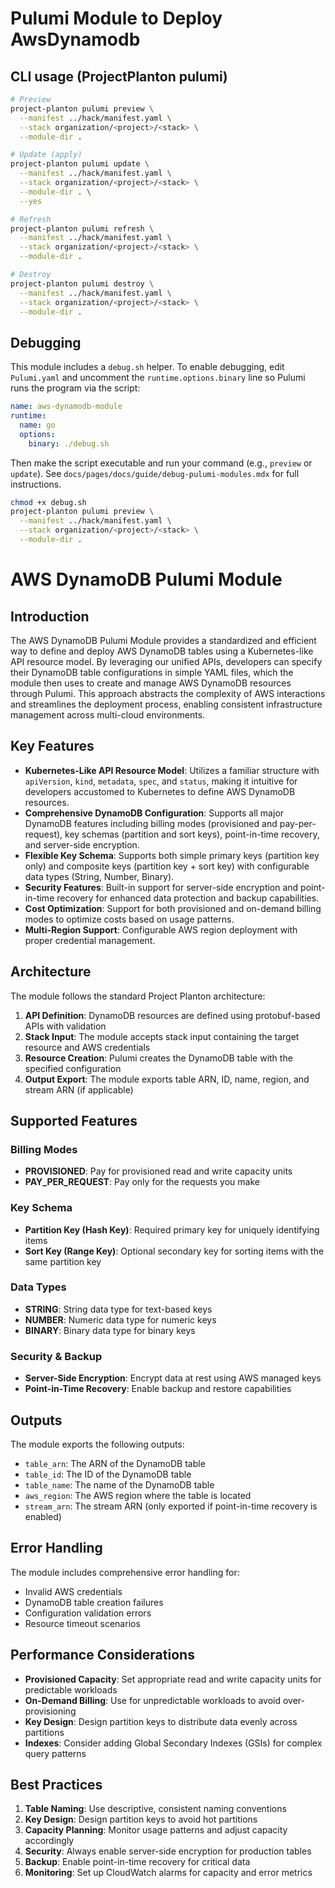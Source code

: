 # Pulumi Module to Deploy AwsDynamodb

## CLI usage (ProjectPlanton pulumi)

```bash
# Preview
project-planton pulumi preview \
  --manifest ../hack/manifest.yaml \
  --stack organization/<project>/<stack> \
  --module-dir .

# Update (apply)
project-planton pulumi update \
  --manifest ../hack/manifest.yaml \
  --stack organization/<project>/<stack> \
  --module-dir . \
  --yes

# Refresh
project-planton pulumi refresh \
  --manifest ../hack/manifest.yaml \
  --stack organization/<project>/<stack> \
  --module-dir .

# Destroy
project-planton pulumi destroy \
  --manifest ../hack/manifest.yaml \
  --stack organization/<project>/<stack> \
  --module-dir .
```

## Debugging

This module includes a `debug.sh` helper. To enable debugging, edit `Pulumi.yaml` and uncomment the `runtime.options.binary` line so Pulumi runs the program via the script:

```yaml
name: aws-dynamodb-module
runtime:
  name: go
  options:
    binary: ./debug.sh
```

Then make the script executable and run your command (e.g., `preview` or `update`). See `docs/pages/docs/guide/debug-pulumi-modules.mdx` for full instructions.

```bash
chmod +x debug.sh
project-planton pulumi preview \
  --manifest ../hack/manifest.yaml \
  --stack organization/<project>/<stack> \
  --module-dir .
```

# AWS DynamoDB Pulumi Module

## Introduction

The AWS DynamoDB Pulumi Module provides a standardized and efficient way to define and deploy AWS DynamoDB tables using a Kubernetes-like API resource model. By leveraging our unified APIs, developers can specify their DynamoDB table configurations in simple YAML files, which the module then uses to create and manage AWS DynamoDB resources through Pulumi. This approach abstracts the complexity of AWS interactions and streamlines the deployment process, enabling consistent infrastructure management across multi-cloud environments.

## Key Features

- **Kubernetes-Like API Resource Model**: Utilizes a familiar structure with `apiVersion`, `kind`, `metadata`, `spec`, and `status`, making it intuitive for developers accustomed to Kubernetes to define AWS DynamoDB resources.
- **Comprehensive DynamoDB Configuration**: Supports all major DynamoDB features including billing modes (provisioned and pay-per-request), key schemas (partition and sort keys), point-in-time recovery, and server-side encryption.
- **Flexible Key Schema**: Supports both simple primary keys (partition key only) and composite keys (partition key + sort key) with configurable data types (String, Number, Binary).
- **Security Features**: Built-in support for server-side encryption and point-in-time recovery for enhanced data protection and backup capabilities.
- **Cost Optimization**: Support for both provisioned and on-demand billing modes to optimize costs based on usage patterns.
- **Multi-Region Support**: Configurable AWS region deployment with proper credential management.

## Architecture

The module follows the standard Project Planton architecture:

1. **API Definition**: DynamoDB resources are defined using protobuf-based APIs with validation
2. **Stack Input**: The module accepts stack input containing the target resource and AWS credentials
3. **Resource Creation**: Pulumi creates the DynamoDB table with the specified configuration
4. **Output Export**: The module exports table ARN, ID, name, region, and stream ARN (if applicable)

## Supported Features

### Billing Modes
- **PROVISIONED**: Pay for provisioned read and write capacity units
- **PAY_PER_REQUEST**: Pay only for the requests you make

### Key Schema
- **Partition Key (Hash Key)**: Required primary key for uniquely identifying items
- **Sort Key (Range Key)**: Optional secondary key for sorting items with the same partition key

### Data Types
- **STRING**: String data type for text-based keys
- **NUMBER**: Numeric data type for numeric keys
- **BINARY**: Binary data type for binary keys

### Security & Backup
- **Server-Side Encryption**: Encrypt data at rest using AWS managed keys
- **Point-in-Time Recovery**: Enable backup and restore capabilities

## Outputs

The module exports the following outputs:

- `table_arn`: The ARN of the DynamoDB table
- `table_id`: The ID of the DynamoDB table
- `table_name`: The name of the DynamoDB table
- `aws_region`: The AWS region where the table is located
- `stream_arn`: The stream ARN (only exported if point-in-time recovery is enabled)

## Error Handling

The module includes comprehensive error handling for:
- Invalid AWS credentials
- DynamoDB table creation failures
- Configuration validation errors
- Resource timeout scenarios

## Performance Considerations

- **Provisioned Capacity**: Set appropriate read and write capacity units for predictable workloads
- **On-Demand Billing**: Use for unpredictable workloads to avoid over-provisioning
- **Key Design**: Design partition keys to distribute data evenly across partitions
- **Indexes**: Consider adding Global Secondary Indexes (GSIs) for complex query patterns

## Best Practices

1. **Table Naming**: Use descriptive, consistent naming conventions
2. **Key Design**: Design partition keys to avoid hot partitions
3. **Capacity Planning**: Monitor usage patterns and adjust capacity accordingly
4. **Security**: Always enable server-side encryption for production tables
5. **Backup**: Enable point-in-time recovery for critical data
6. **Monitoring**: Set up CloudWatch alarms for capacity and error metrics
